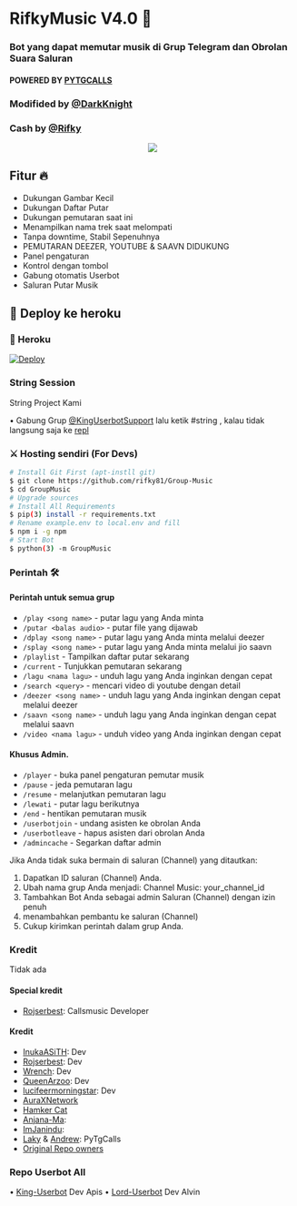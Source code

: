 <h1 align="centre">RifkyMusic V4.0 🎵</h1>

### Bot yang dapat memutar musik di Grup Telegram dan Obrolan Suara Saluran
#### POWERED BY [PYTGCALLS](https://github.com/pytgcalls/pytgcalls)
### Modifided by [@DarkKnight](https://t.me/PacarFerdilla)
### Cash by [@Rifky](https://t.me/rifkyyyyyyyyyyyyyyyy)

<p align="center">
  <img src="https://telegra.ph/file/3c7889bafcc86adafc697.jpg">
</p>

<h2> Fitur 🔥 </h2>

- Dukungan Gambar Kecil
- Dukungan Daftar Putar
- Dukungan pemutaran saat ini
- Menampilkan nama trek saat melompati
- Tanpa downtime, Stabil Sepenuhnya
- PEMUTARAN DEEZER, YOUTUBE & SAAVN DIDUKUNG
- Panel pengaturan
- Kontrol dengan tombol
- Gabung otomatis Userbot
- Saluran Putar Musik

## 🚀 Deploy ke heroku

### 💜 Heroku

[![Deploy](https://www.herokucdn.com/deploy/button.svg)](https://heroku.com/deploy?template=https://github.com/rifky81/Group-Music)

### String Session
 
String Project Kami 

•  Gabung Grup [@KingUserbotSupport](https://t.me/KingUserbotSupport) lalu ketik #string , kalau tidak langsung saja ke [repl](https://repl.it/@apisuserbot/String-Session?v=1)

### ⚔ Hosting sendiri (For Devs) 
```sh
# Install Git First (apt-instll git)
$ git clone https://github.com/rifky81/Group-Music
$ cd GroupMusic
# Upgrade sources
# Install All Requirements 
$ pip(3) install -r requirements.txt
# Rename example.env to local.env and fill
$ npm i -g npm
# Start Bot 
$ python(3) -m GroupMusic
```

### Perintah  🛠
#### Perintah untuk semua grup

- `/play <song name>` - putar lagu yang Anda minta
- `/putar <balas audio>` - putar file yang dijawab
- `/dplay <song name>` - putar lagu yang Anda minta melalui deezer
- `/splay <song name>` - putar lagu yang Anda minta melalui jio saavn
- `/playlist` - Tampilkan daftar putar sekarang
- `/current` - Tunjukkan pemutaran sekarang
- `/lagu <nama lagu>` - unduh lagu yang Anda inginkan dengan cepat
- `/search <query>` - mencari video di youtube dengan detail
- `/deezer <song name>` - unduh lagu yang Anda inginkan dengan cepat melalui deezer
- `/saavn <song name>` - unduh lagu yang Anda inginkan dengan cepat melalui saavn
- `/video <nama lagu>` - unduh video yang Anda inginkan dengan cepat

#### Khusus Admin.
- `/player` - buka panel pengaturan pemutar musik
- `/pause` - jeda pemutaran lagu
- `/resume` - melanjutkan pemutaran lagu
- `/lewati` - putar lagu berikutnya
- `/end` - hentikan pemutaran musik
- `/userbotjoin` - undang asisten ke obrolan Anda
- `/userbotleave` - hapus asisten dari obrolan Anda
- `/admincache` - Segarkan daftar admin

Jika Anda tidak suka bermain di saluran (Channel) yang ditautkan:
 1. Dapatkan ID saluran (Channel) Anda.
 2. Ubah nama grup Anda menjadi: Channel Music: your_channel_id
 3. Tambahkan Bot Anda sebagai admin Saluran (Channel) dengan izin penuh
 4. menambahkan pembantu ke saluran (Channel)
 5. Cukup kirimkan perintah dalam grup Anda.




### Kredit
Tidak ada

#### Special kredit
- [Rojserbest](http://github.com/rojserbes): Callsmusic Developer

#### Kredit
- [InukaASiTH](https://github.com/InukaAsith): Dev
- [Rojserbest](http://github.com/rojserbes): Dev
- [Wrench](https://github.com/EverythingSuckz/): Dev
- [QueenArzoo](https://github.com/QueenArzoo): Dev
- [lucifeermorningstar](https://github.com/lucifeermorningstar): Dev
- [AuraXNetwork](https://github.com/AuraXNetwork/AuraXMusicBot)
- [Hamker Cat](https://github.com/thehamkercat/)
- [Anjana-Ma](https://github.com/Anjana-Ma): 
- [ImJanindu](https://github.com/ImJanindu): 
- [Laky](https://github.com/Laky-64) & [Andrew](https://github.com/AndrewLaneX): PyTgCalls
- [Original Repo owners](https://github.com/suprojects/CallsMusic)

### Repo Userbot All
•  [King-Userbot](https://github.com/apisuserbot/King-Userbot) Dev Apis
•  [Lord-Userbot](https://github.com/Zora24/Lord-Userbot) Dev Alvin
